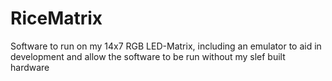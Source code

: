 # RiceMatrix
Software to run on my 14x7 RGB LED-Matrix, including an emulator to aid in development and allow the software to be run without my slef built hardware
